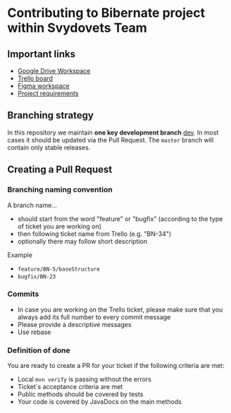 # Contributing to Bibernate project within Svydovets Team

## Important links

* [Google Drive Workspace](https://drive.google.com/drive/u/0/folders/1CUgg4TeZEbQSS-XSHp2LqBJRtXfZLnF_)
* [Trello board](https://trello.com/b/y3BO8jP6/bibernate-project)
* [Figma workspace](https://www.figma.com/team_invite/redeem/2jzj6x6Zz6Q2V0OlcJctWm)
* [Project requirements](https://docs.google.com/document/d/1aTRPRQ5yPc1nVmUtLfdP68Vh9UbPJ9gJR2_uevkg6GI/edit)

## Branching strategy

In this repository we maintain **one key development branch** [dev](https://github.com/svydovets-bobocode/bibernate/tree/dev).
In most cases it should be updated via the Pull Request.
The ```master``` branch will contain only stable releases.

## Creating a Pull Request

### Branching naming convention

A branch name...
* should start from the word "feature" or "bugfix" (according to the type of ticket you are working on)
* then following ticket name from Trello (e.g. "BN-34")
* optionally there may follow short description

Example

* ```feature/BN-5/baseStructure```
* ```bugfix/BN-23```

### Commits

* In case you are working on the Trello ticket, please make sure that you always add its full number to every commit message
* Please provide a descriptive messages
* Use rebase

### Definition of done

You are ready to create a PR for your ticket if the following criteria are met:
* Local ```mvn verify``` is passing without the errors
* Ticket`s acceptance criteria are met
* Public methods should be covered by tests
* Your code is covered by JavaDocs on the main methods
